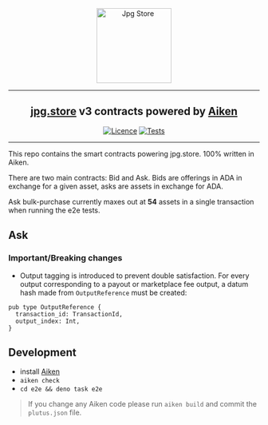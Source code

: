<div align="center">
  <img src="https://github.com/jpg-store/contracts-v3/blob/main/img/icon.png?raw=true" alt="Jpg Store" height="150" />

  <hr />
    <h2 align="center" style="border-bottom: none">
      <a href="https://jpg.store">jpg.store</a> v3 contracts powered by <a href="https://aiken-lang.org">Aiken</a>
    </h2>

[![Licence](https://img.shields.io/github/license/jpg-store/contracts-v3)](https://github.com/jpg-store/contracts-v3/blob/main/LICENSE)
[![Tests](https://github.com/jpg-store/contracts-v3/actions/workflows/tests.yaml/badge.svg?branch=main)](https://github.com/jpg-store/contracts-v3/actions/workflows/tests.yaml)

  <hr />
</div>

This repo contains the smart contracts powering jpg.store. 100% written in
Aiken.

There are two main contracts: Bid and Ask. Bids are offerings in ADA in exchange
for a given asset, asks are assets in exchange for ADA.

Ask bulk-purchase currently maxes out at **54** assets in a single transaction when running
the e2e tests.

## Ask

### Important/Breaking changes

- Output tagging is introduced to prevent double satisfaction. For every output
  corresponding to a payout or marketplace fee output, a datum hash made from
  `OutputReference` must be created:

```gleam
pub type OutputReference {
  transaction_id: TransactionId,
  output_index: Int,
}
```

## Development

- install [Aiken](https://aiken-lang.org/installation-instructions)
- `aiken check`
- `cd e2e && deno task e2e`

> If you change any Aiken code please run `aiken build` and commit the `plutus.json` file.
